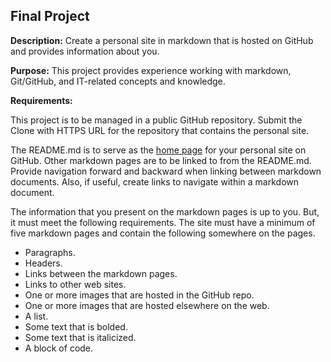 ## Final Project

**Description:** Create a personal site in markdown that is hosted on GitHub and provides information about you.

**Purpose:** This project provides experience working with markdown, Git/GitHub, and IT-related concepts and knowledge.

**Requirements:**

This project is to be managed in a public GitHub repository. Submit the Clone with HTTPS URL for the repository that contains the personal site.

The README.md is to serve as the [home page](https://en.wikipedia.org/wiki/Home_page) for your personal site on GitHub. Other markdown pages are to be linked to from the README.md. Provide navigation forward and backward when linking between markdown documents. Also, if useful, create links to navigate within a markdown document.

The information that you present on the markdown pages is up to you. But, it must meet the following requirements. The site must have a minimum of five markdown pages and contain the following somewhere on the pages.

* Paragraphs.
* Headers.
* Links between the markdown pages.
* Links to other web sites.
* One or more images that are hosted in the GitHub repo.
* One or more images that are hosted elsewhere on the web.
* A list.
* Some text that is bolded.
* Some text that is italicized.
* A block of code.

